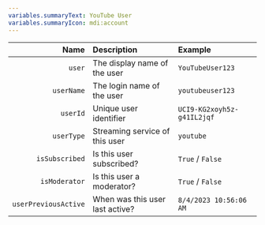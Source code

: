 ```yaml
---
variables.summaryText: YouTube User
variables.summaryIcon: mdi:account
---
```


| Name | Description | Example |
|-----:|:------------|:--------|
`user` | The display name of the user | `YouTubeUser123`
`userName` | The login name of the user | `youtubeuser123`
`userId` | Unique user identifier | `UCI9-KG2xoyh5z-g41IL2jqf`
`userType` | Streaming service of this user | `youtube`
`isSubscribed` | Is this user subscribed? | `True` / `False`
`isModerator` | Is this user a moderator? | `True` / `False`
`userPreviousActive` | When was this user last active? | `8/4/2023 10:56:06 AM`